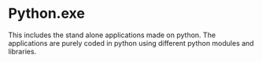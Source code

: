 # Python.exe
This includes the stand alone applications made on python. The applications are purely coded in python using different python modules and libraries.
